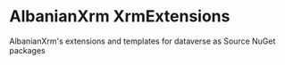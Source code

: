 # AlbanianXrm XrmExtensions
AlbanianXrm's extensions and templates for dataverse as Source NuGet packages
